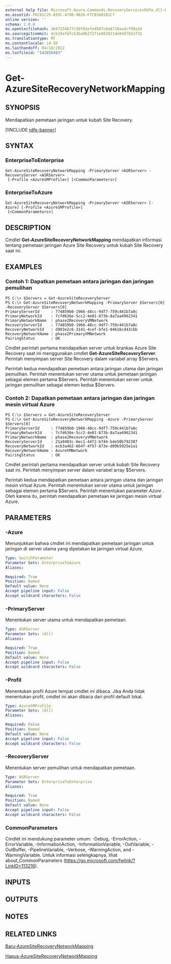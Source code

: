 ```yaml
---
external help file: Microsoft.Azure.Commands.RecoveryServicesRdfe.dll-Help.xml
ms.assetid: F6C01C25-655C-4798-9826-F7CB168181C7
online version: ''
schema: 2.0.0
ms.openlocfilehash: 3647254b7fc56f65efe4587c0a8710aadcf99a3d
ms.sourcegitcommit: dcb33efdfc53ba0b2f271e883021de84878d1f31
ms.translationtype: MT
ms.contentlocale: id-ID
ms.lasthandoff: 04/18/2022
ms.locfileid: "142656483"
---
```

# Get-AzureSiteRecoveryNetworkMapping

## SYNOPSIS
Mendapatkan pemetaan jaringan untuk kubah Site Recovery.

[!INCLUDE [rdfe-banner](../../includes/rdfe-banner.md)]

## SYNTAX

### EnterpriseToEnterprise
```
Get-AzureSiteRecoveryNetworkMapping -PrimaryServer <ASRServer> -RecoveryServer <ASRServer>
 [-Profile <AzureSMProfile>] [<CommonParameters>]
```

### EnterpriseToAzure
```
Get-AzureSiteRecoveryNetworkMapping -PrimaryServer <ASRServer> [-Azure] [-Profile <AzureSMProfile>]
 [<CommonParameters>]
```

## DESCRIPTION
Cmdlet **Get-AzureSiteRecoveryNetworkMapping** mendapatkan informasi tentang pemetaan jaringan Azure Site Recovery untuk kubah Site Recovery saat ini.

## EXAMPLES

### Contoh 1: Dapatkan pemetaan antara jaringan dan jaringan pemulihan
```
PS C:\> $Servers = Get-AzureSiteRecoveryServer
PS C:\> Get-AzureSiteRecoveryNetworkMapping -PrimaryServer $Servers[0] -RecoveryServer $Servers[0]
PrimaryServerId     : 774859b0-1966-48cc-9df7-759c441b7a8c
PrimaryNetworkId    : 7cfd636e-5cc2-4e01-873b-8a7aa4962341
PrimaryNetworkName  : phase2RecoveryVMNetwork
RecoveryServerId    : 774859b0-1966-48cc-9df7-759c441b7a8c
RecoveryNetworkId   : d903e2c6-3141-4cef-bfe1-04616cd43cbb
RecoveryNetworkName : phase2PrimaryVMNetwork
PairingStatus       : OK
```

Cmdlet perintah pertama mendapatkan server untuk brankas Azure Site Recovery saat ini menggunakan cmdlet **Get-AzureSiteRecoveryServer**.
Perintah menyimpan server Site Recovery dalam variabel array $Servers.

Perintah kedua mendapatkan pemetaan antara jaringan utama dan jaringan pemulihan.
Perintah menentukan server utama untuk pemetaan jaringan sebagai elemen pertama $Servers.
Perintah menentukan server untuk jaringan pemulihan sebagai elemen kedua $Servers.

### Contoh 2: Dapatkan pemetaan antara jaringan dan jaringan mesin virtual Azure
```
PS C:\> $Servers = Get-AzureSiteRecoveryServer
PS C:\> Get-AzureSiteRecoveryNetworkMapping -Azure -PrimaryServer $Servers[0] 
PrimaryServerId     : 774859b0-1966-48cc-9df7-759c441b7a8c
PrimaryNetworkId    : 7cfd636e-5cc2-4e01-873b-8a7aa4962341
PrimaryNetworkName  : phase2RecoveryVMNetwork
RecoveryServerId    : 21a9403c-6ec1-44f2-b744-b4e50b792387
RecoveryNetworkId   : ecb3a462-664f-4f57-873e-d09b5925e1a1
RecoveryNetworkName : AzureVMNetwork
PairingStatus       : OK
```

Cmdlet perintah pertama mendapatkan server untuk kubah Site Recovery saat ini.
Perintah menyimpan server dalam variabel array $Servers.

Perintah kedua mendapatkan pemetaan antara jaringan utama dan jaringan mesin virtual Azure.
Perintah menentukan server utama untuk jaringan sebagai elemen pertama $Servers.
Perintah menentukan parameter *Azure* .
Oleh karena itu, perintah mendapatkan pemetaan ke jaringan mesin virtual Azure.

## PARAMETERS

### -Azure
Menunjukkan bahwa cmdlet ini mendapatkan pemetaan jaringan untuk jaringan di server utama yang dipetakan ke jaringan virtual Azure.

```yaml
Type: SwitchParameter
Parameter Sets: EnterpriseToAzure
Aliases: 

Required: True
Position: Named
Default value: None
Accept pipeline input: False
Accept wildcard characters: False
```

### -PrimaryServer
Menentukan server utama untuk mendapatkan pemetaan.

```yaml
Type: ASRServer
Parameter Sets: (All)
Aliases: 

Required: True
Position: Named
Default value: None
Accept pipeline input: False
Accept wildcard characters: False
```

### -Profil
Menentukan profil Azure tempat cmdlet ini dibaca.
Jika Anda tidak menentukan profil, cmdlet ini akan dibaca dari profil default lokal.

```yaml
Type: AzureSMProfile
Parameter Sets: (All)
Aliases: 

Required: False
Position: Named
Default value: None
Accept pipeline input: False
Accept wildcard characters: False
```

### -RecoveryServer
Menentukan server pemulihan untuk mendapatkan pemetaan.

```yaml
Type: ASRServer
Parameter Sets: EnterpriseToEnterprise
Aliases: 

Required: True
Position: Named
Default value: None
Accept pipeline input: False
Accept wildcard characters: False
```

### CommonParameters
Cmdlet ini mendukung parameter umum: -Debug, -ErrorAction, -ErrorVariable, -InformationAction, -InformationVariable, -OutVariable, -OutBuffer, -PipelineVariable, -Verbose, -WarningAction, and -WarningVariable. Untuk informasi selengkapnya, lihat about_CommonParameters (https://go.microsoft.com/fwlink/?LinkID=113216).

## INPUTS

## OUTPUTS

## NOTES

## RELATED LINKS

[Baru-AzureSiteRecoveryNetworkMapping](./New-AzureSiteRecoveryNetworkMapping.md)

[Hapus-AzureSiteRecoveryNetworkMapping](./Remove-AzureSiteRecoveryNetworkMapping.md)


